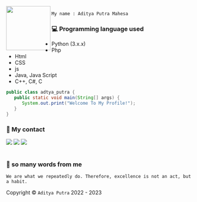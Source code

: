 <img src="https://avatars.githubusercontent.com/u/109187416?v=4" width="120" height="120" align="left">
<pusat>

```
My name : Aditya Putra Mahesa
```





### 💻 Programming language used
- Python (3.x.x)
- Php
- Html
- CSS
- js
- Java, Java Script
- C++, C#, C

```JAVA
public class adtya_putra {
   public static void main(String[] args) {
      System.out.print("Welcome To My Profile!");
   }
}
```

### 👀 My contact
[![](https://img.shields.io/badge/Facebook-blue?logo=Facebook&logoColor=blue&labelColor=white)](https://www.facebook.com/Aditya.putraXD991)
[![](https://img.shields.io/badge/Whatsapp-CHAT-red?logo=Whatsapp&logoColor=Brightgreen&labelColor=white)](https://wa.me/+16143244921)
[![](https://img.shields.io/badge/Instagram-Blue?logo=Instagram&logoColor=blue&labelColor=white)](https://www.instagram.com/xyaa_codename)<br><br>
### 🌛 so many words from me

```We are what we repeatedly do. Therefore, excellence is not an act, but a habit.```

Copyright © ```Aditya Putra``` 2022 - 2023
